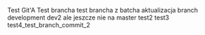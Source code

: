 Test Git'A
Test brancha
test brancha z batcha
aktualizacja branch development
dev2 ale jeszcze nie na master
test2
test3
test4_test_branch_commit_2

